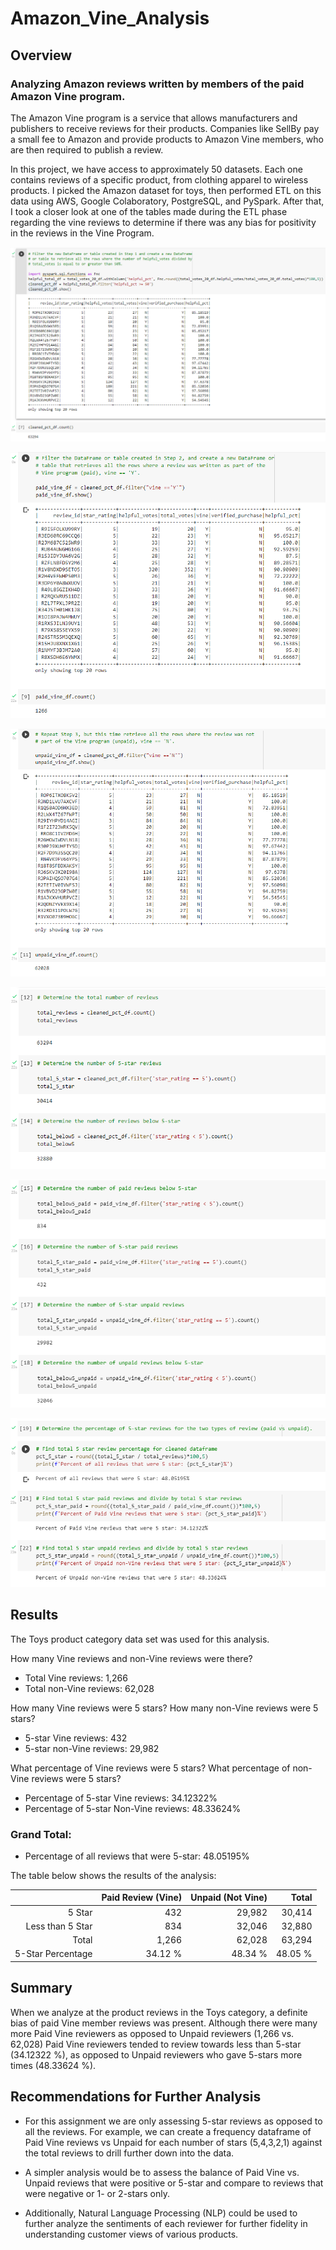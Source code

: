 # Amazon_Vine_Analysis


## Overview

### Analyzing Amazon reviews written by members of the paid Amazon Vine program.

The Amazon Vine program is a service that allows manufacturers and publishers to receive reviews for their products. Companies like SellBy pay a small fee to Amazon and provide products to Amazon Vine members, who are then required to publish a review.

In this project, we have access to approximately 50 datasets. Each one contains reviews of a specific product, from clothing apparel to wireless products. I picked the Amazon dataset for toys, then performed ETL on this data using AWS, Google Colaboratory, PostgreSQL, and PySpark. After that, I took a closer look at one of the tables made during the ETL phase regarding the vine reviews to determine if there was any bias for positivity in the reviews in the Vine Program.

!["images/01_cleaned_pct_df.png"](images/01_cleaned_pct_df.png)

!["images/02_paid_vine_df.png"](images/02_paid_vine_df.png)

!["images/03_unpaid_vine_df.png"](images/03_unpaid_vine_df.png)

!["images/04_total_reviews.png"](images/04_total_reviews.png)

!["images/05_Vine_summary.png"](images/05_Vine_summary.png)

!["images/06_Vine_pct_summary.png"](images/06_Vine_pct_summary.png)

## Results

The Toys product category data set was used for this analysis.

How many Vine reviews and non-Vine reviews were there?
- Total Vine reviews: 1,266
- Total non-Vine reviews: 62,028

How many Vine reviews were 5 stars? How many non-Vine reviews were 5 stars?
- 5-star Vine reviews: 432
- 5-star non-Vine reviews: 29,982

What percentage of Vine reviews were 5 stars? What percentage of non-Vine reviews were 5 stars?
- Percentage of 5-star Vine reviews: 34.12322%
- Percentage of 5-star Non-Vine reviews: 48.33624%

### Grand Total:
- Percentage of all reviews that were 5-star: 48.05195%

The table below shows the results of the analysis:

| | Paid Review (Vine) | Unpaid (Not Vine) | Total |
| ------------: | -------------: | ------------: | ------------: |
| 5 Star | 432  | 29,982 |  30,414 |
| Less than 5 Star | 834 | 32,046 | 32,880 |
| Total  | 1,266 | 62,028 | 63,294 |
| 5-Star Percentage | 34.12 % | 48.34 % | 48.05 % |


## Summary
When we analyze at the product reviews in the Toys category, a definite bias of paid Vine member reviews was present. Although there were many more Paid Vine reviewers as opposed to Unpaid reviewers (1,266 vs. 62,028) Paid Vine reviewers tended to review towards less than 5-star (34.12322 %), as opposed to Unpaid reviewers who gave 5-stars more times (48.33624 %).


## Recommendations for Further Analysis

- For this assignment we are only assessing 5-star reviews as opposed to all the reviews. For example, we can create a frequency dataframe of Paid Vine reviews vs Unpaid for each number of stars (5,4,3,2,1) against the total reviews to drill further down into the data.

- A simpler analysis would be to assess the balance of Paid Vine vs. Unpaid reviews that were positive or 5-star and compare to reviews that were negative or 1- or 2-stars only.

- Additionally, Natural Language Processing (NLP) could be used to further analyze the sentiments of each reviewer for further fidelity in understanding customer views of various products.


